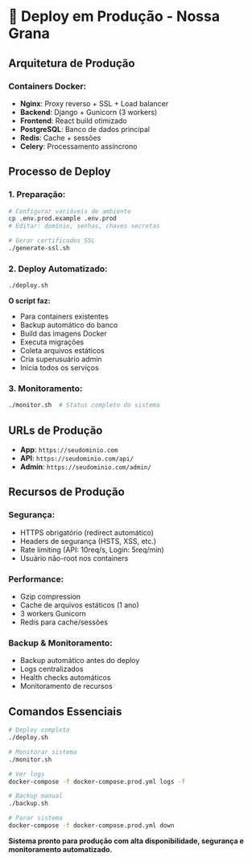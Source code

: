 # 🚀 Deploy em Produção - Nossa Grana

## **Arquitetura de Produção**

### **Containers Docker:**
- **Nginx**: Proxy reverso + SSL + Load balancer
- **Backend**: Django + Gunicorn (3 workers)
- **Frontend**: React build otimizado
- **PostgreSQL**: Banco de dados principal
- **Redis**: Cache + sessões
- **Celery**: Processamento assíncrono

## **Processo de Deploy**

### **1. Preparação:**
```bash
# Configurar variáveis de ambiente
cp .env.prod.example .env.prod
# Editar: domínio, senhas, chaves secretas

# Gerar certificados SSL
./generate-ssl.sh
```

### **2. Deploy Automatizado:**
```bash
./deploy.sh
```

**O script faz:**
- Para containers existentes
- Backup automático do banco
- Build das imagens Docker
- Executa migrações
- Coleta arquivos estáticos
- Cria superusuário admin
- Inicia todos os serviços

### **3. Monitoramento:**
```bash
./monitor.sh  # Status completo do sistema
```

## **URLs de Produção**

- **App**: `https://seudominio.com`
- **API**: `https://seudominio.com/api/`
- **Admin**: `https://seudominio.com/admin/`

## **Recursos de Produção**

### **Segurança:**
- HTTPS obrigatório (redirect automático)
- Headers de segurança (HSTS, XSS, etc.)
- Rate limiting (API: 10req/s, Login: 5req/min)
- Usuário não-root nos containers

### **Performance:**
- Gzip compression
- Cache de arquivos estáticos (1 ano)
- 3 workers Gunicorn
- Redis para cache/sessões

### **Backup & Monitoramento:**
- Backup automático antes do deploy
- Logs centralizados
- Health checks automáticos
- Monitoramento de recursos

## **Comandos Essenciais**

```bash
# Deploy completo
./deploy.sh

# Monitorar sistema
./monitor.sh

# Ver logs
docker-compose -f docker-compose.prod.yml logs -f

# Backup manual
./backup.sh

# Parar sistema
docker-compose -f docker-compose.prod.yml down
```

**Sistema pronto para produção com alta disponibilidade, segurança e monitoramento automatizado.**